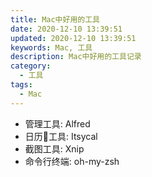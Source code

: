 ```yaml
---
title: Mac中好用的工具
date: 2020-12-10 13:39:51
updated: 2020-12-10 13:39:51
keywords: Mac, 工具
description: Mac中好用的工具记录
category:
  - 工具
tags:
  - Mac
---
```


- 管理工具: Alfred
- 日历📅工具: Itsycal
- 截图工具: Xnip
- 命令行终端: oh-my-zsh
